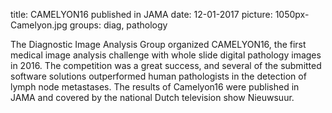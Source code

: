 title: CAMELYON16 published in JAMA
date: 12-01-2017
picture: 1050px-Camelyon.jpg
groups: diag, pathology

The Diagnostic Image Analysis Group organized CAMELYON16, the first medical image analysis challenge with whole slide digital pathology images in 2016. The competition was a great success, and several of the submitted software solutions outperformed human pathologists in the detection of lymph node metastases. The results of Camelyon16 were published in JAMA and covered by the national Dutch television show Nieuwsuur.
